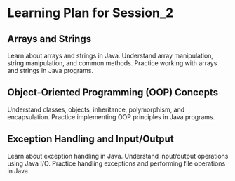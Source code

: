 # Learning Plan for Session_2
## Arrays and Strings
Learn about arrays and strings in Java.
Understand array manipulation, string manipulation, and common methods.
Practice working with arrays and strings in Java programs.

## Object-Oriented Programming (OOP) Concepts
Understand classes, objects, inheritance, polymorphism, and encapsulation.
Practice implementing OOP principles in Java programs.

## Exception Handling and Input/Output
Learn about exception handling in Java.
Understand input/output operations using Java I/O.
Practice handling exceptions and performing file operations in Java.